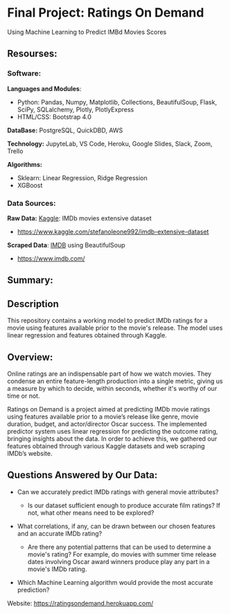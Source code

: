 # **Final Project:** Ratings On Demand
Using Machine Learning to Predict IMBd Movies Scores

## Resourses:

### **Software:** 
**Languages and Modules**:
 - Python: Pandas, Numpy, Matplotlib, Collections, BeautifulSoup, Flask, SciPy, SQLalchemy, Plotly, PlotlyExpress
 - HTML/CSS: Bootstrap 4.0

**DataBase:** PostgreSQL, QuickDBD, AWS

**Technology:** JupyteLab, VS Code, Heroku, Google Slides, Slack, Zoom, Trello

**Algorithms:** 
 - Sklearn: Linear Regression, Ridge Regression
 - XGBoost

### **Data Sources:**

**Raw Data:** [Kaggle](https://www.kaggle.com/stefanoleone992/imdb-extensive-dataset): IMDb movies extensive dataset
 - https://www.kaggle.com/stefanoleone992/imdb-extensive-dataset

**Scraped Data**: [IMDB](https://www.imdb.com/) using BeautifulSoup
- https://www.imdb.com/





## Summary:

## Description
This repository contains a working model to predict IMDb ratings for a movie using features available prior to the movie's release. The model uses linear regression and features obtained through Kaggle.

## Overview:
Online ratings are an indispensable part of how we watch movies. They condense an entire feature-length production into a single metric, giving us a measure by which to decide, within seconds, whether it's worthy of our time or not.

Ratings on Demand is a project aimed at predicting IMDb movie ratings using features available prior to a movie’s release like genre, movie duration, budget, and actor/director Oscar success. The implemented predictor system uses linear regression for predicting the outcome rating, bringing insights about the data. In order to achieve this, we gathered our features obtained through various Kaggle datasets and web scraping IMDb’s website.

## Questions Answered by Our Data:

* Can we accurately predict IMDb ratings with general movie attributes?

  * Is our dataset sufficient enough to produce accurate film ratings? If not, what other means need to be explored?

* What correlations, if any, can be drawn between our chosen features and an accurate IMDb rating?
  
  * Are there any potential patterns that can be used to determine a movie's rating? For example, do movies with summer time release dates involving Oscar award winners produce play any part in a movie's IMDb rating. 

* Which Machine Learning algorithm would provide the most accurate prediction?


Website: https://ratingsondemand.herokuapp.com/
